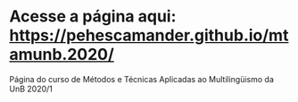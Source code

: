 # Acesse a página aqui: https://pehescamander.github.io/mtamunb.2020/
Página do curso de Métodos e Técnicas Aplicadas ao Multilingüismo da UnB 2020/1
